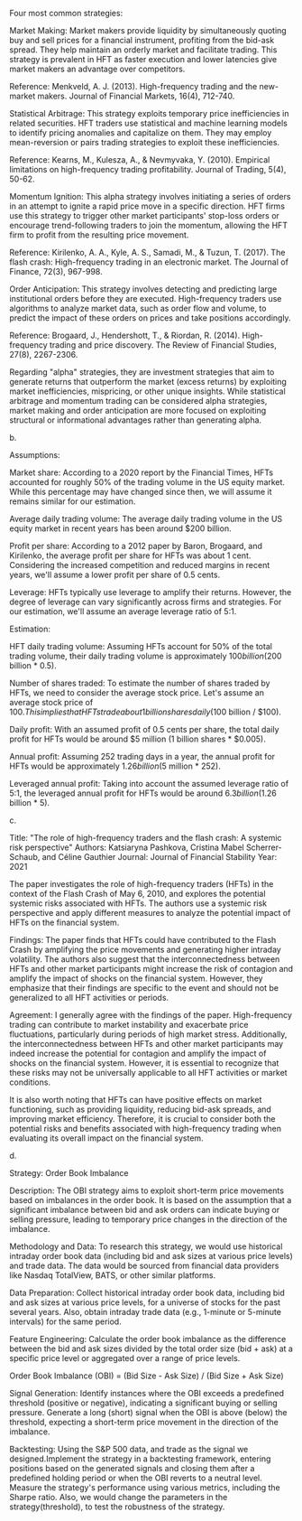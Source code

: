 Four most common strategies:

Market Making: Market makers provide liquidity by simultaneously quoting buy and sell prices for a financial instrument, profiting from the bid-ask spread. They help maintain an orderly market and facilitate trading. This strategy is prevalent in HFT as faster execution and lower latencies give market makers an advantage over competitors.

Reference: Menkveld, A. J. (2013). High-frequency trading and the new-market makers. Journal of Financial Markets, 16(4), 712-740.

Statistical Arbitrage: This strategy exploits temporary price inefficiencies in related securities. HFT traders use statistical and machine learning models to identify pricing anomalies and capitalize on them. They may employ mean-reversion or pairs trading strategies to exploit these inefficiencies.

Reference: Kearns, M., Kulesza, A., & Nevmyvaka, Y. (2010). Empirical limitations on high-frequency trading profitability. Journal of Trading, 5(4), 50-62.

Momentum Ignition: This alpha strategy involves initiating a series of orders in an attempt to ignite a rapid price move in a specific direction. HFT firms use this strategy to trigger other market participants' stop-loss orders or encourage trend-following traders to join the momentum, allowing the HFT firm to profit from the resulting price movement.

Reference: Kirilenko, A. A., Kyle, A. S., Samadi, M., & Tuzun, T. (2017). The flash crash: High-frequency trading in an electronic market. The Journal of Finance, 72(3), 967-998.

Order Anticipation: This strategy involves detecting and predicting large institutional orders before they are executed. High-frequency traders use algorithms to analyze market data, such as order flow and volume, to predict the impact of these orders on prices and take positions accordingly.

Reference: Brogaard, J., Hendershott, T., & Riordan, R. (2014). High-frequency trading and price discovery. The Review of Financial Studies, 27(8), 2267-2306.

Regarding "alpha" strategies, they are investment strategies that aim to generate returns that outperform the market (excess returns) by exploiting market inefficiencies, mispricing, or other unique insights. While statistical arbitrage and momentum trading can be considered alpha strategies, market making and order anticipation are more focused on exploiting structural or informational advantages rather than generating alpha.

b.

Assumptions:

Market share: According to a 2020 report by the Financial Times, HFTs accounted for roughly 50% of the trading volume in the US equity market. While this percentage may have changed since then, we will assume it remains similar for our estimation.

Average daily trading volume: The average daily trading volume in the US equity market in recent years has been around $200 billion.

Profit per share: According to a 2012 paper by Baron, Brogaard, and Kirilenko, the average profit per share for HFTs was about 1 cent. Considering the increased competition and reduced margins in recent years, we'll assume a lower profit per share of 0.5 cents.

Leverage: HFTs typically use leverage to amplify their returns. However, the degree of leverage can vary significantly across firms and strategies. For our estimation, we'll assume an average leverage ratio of 5:1.

Estimation:

HFT daily trading volume: Assuming HFTs account for 50% of the total trading volume, their daily trading volume is approximately $100 billion ($200 billion * 0.5).

Number of shares traded: To estimate the number of shares traded by HFTs, we need to consider the average stock price. Let's assume an average stock price of $100. This implies that HFTs trade about 1 billion shares daily ($100 billion / $100).

Daily profit: With an assumed profit of 0.5 cents per share, the total daily profit for HFTs would be around $5 million (1 billion shares * $0.005).

Annual profit: Assuming 252 trading days in a year, the annual profit for HFTs would be approximately $1.26 billion ($5 million * 252).

Leveraged annual profit: Taking into account the assumed leverage ratio of 5:1, the leveraged annual profit for HFTs would be around $6.3 billion ($1.26 billion * 5).

c.

Title: "The role of high-frequency traders and the flash crash: A systemic risk perspective"
Authors: Katsiaryna Pashkova, Cristina Mabel Scherrer-Schaub, and Céline Gauthier
Journal: Journal of Financial Stability
Year: 2021

The paper investigates the role of high-frequency traders (HFTs) in the context of the Flash Crash of May 6, 2010, and explores the potential systemic risks associated with HFTs. The authors use a systemic risk perspective and apply different measures to analyze the potential impact of HFTs on the financial system.

Findings:
The paper finds that HFTs could have contributed to the Flash Crash by amplifying the price movements and generating higher intraday volatility. The authors also suggest that the interconnectedness between HFTs and other market participants might increase the risk of contagion and amplify the impact of shocks on the financial system. However, they emphasize that their findings are specific to the event and should not be generalized to all HFT activities or periods.

Agreement:
I generally agree with the findings of the paper. High-frequency trading can contribute to market instability and exacerbate price fluctuations, particularly during periods of high market stress. Additionally, the interconnectedness between HFTs and other market participants may indeed increase the potential for contagion and amplify the impact of shocks on the financial system. However, it is essential to recognize that these risks may not be universally applicable to all HFT activities or market conditions.

It is also worth noting that HFTs can have positive effects on market functioning, such as providing liquidity, reducing bid-ask spreads, and improving market efficiency. Therefore, it is crucial to consider both the potential risks and benefits associated with high-frequency trading when evaluating its overall impact on the financial system.

d.

Strategy: Order Book Imbalance 

Description:
The OBI strategy aims to exploit short-term price movements based on imbalances in the order book. It is based on the assumption that a significant imbalance between bid and ask orders can indicate buying or selling pressure, leading to temporary price changes in the direction of the imbalance.

Methodology and Data:
To research this strategy, we would use historical intraday order book data (including bid and ask sizes at various price levels) and trade data. The data would be sourced from financial data providers like Nasdaq TotalView, BATS, or other similar platforms.

Data Preparation: Collect historical intraday order book data, including bid and ask sizes at various price levels, for a universe of stocks for the past several years. Also, obtain intraday trade data (e.g., 1-minute or 5-minute intervals) for the same period.

Feature Engineering: Calculate the order book imbalance as the difference between the bid and ask sizes divided by the total order size (bid + ask) at a specific price level or aggregated over a range of price levels.

Order Book Imbalance (OBI) = (Bid Size - Ask Size) / (Bid Size + Ask Size)

Signal Generation: Identify instances where the OBI exceeds a predefined threshold (positive or negative), indicating a significant buying or selling pressure. Generate a long (short) signal when the OBI is above (below) the threshold, expecting a short-term price movement in the direction of the imbalance.

Backtesting: Using the S&P 500 data, and trade as the signal we designed.Implement the strategy in a backtesting framework, entering positions based on the generated signals and closing them after a predefined holding period or when the OBI reverts to a neutral level. Measure the strategy's performance using various metrics, including the Sharpe ratio. Also, we would change the parameters in the strategy(threshold), to test the robustness of the strategy.